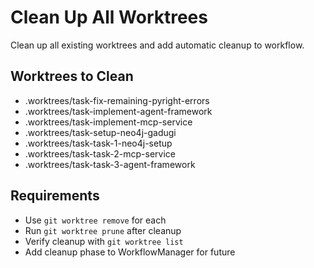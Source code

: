 # Clean Up All Worktrees

Clean up all existing worktrees and add automatic cleanup to workflow.

## Worktrees to Clean
- .worktrees/task-fix-remaining-pyright-errors
- .worktrees/task-implement-agent-framework
- .worktrees/task-implement-mcp-service
- .worktrees/task-setup-neo4j-gadugi
- .worktrees/task-task-1-neo4j-setup
- .worktrees/task-task-2-mcp-service
- .worktrees/task-task-3-agent-framework

## Requirements
- Use `git worktree remove` for each
- Run `git worktree prune` after cleanup
- Verify cleanup with `git worktree list`
- Add cleanup phase to WorkflowManager for future